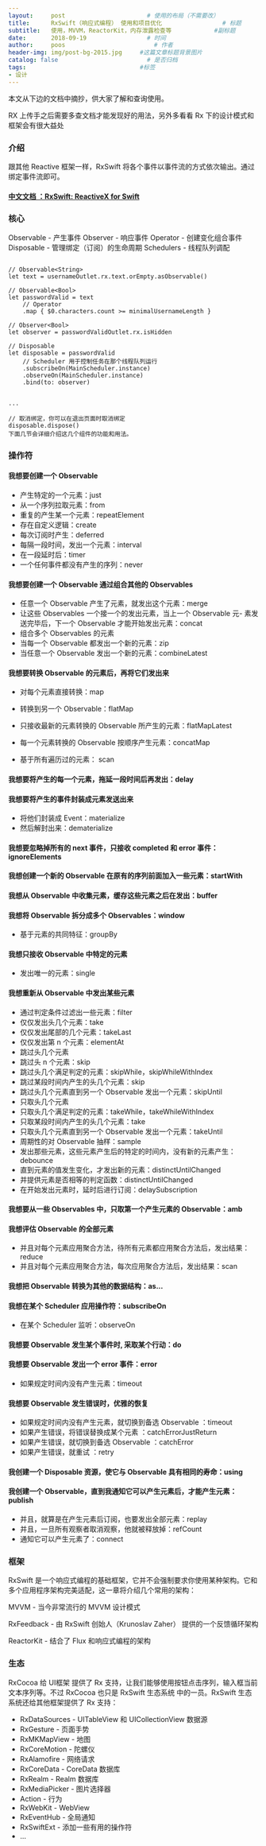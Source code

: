 ```yaml
---
layout:     post                       # 使用的布局（不需要改）
title:      RxSwift（响应式编程） 使用和项目优化                 # 标题
subtitle:   使用，MVVM，ReactorKit，内存泄露检查等            #副标题
date:       2018-09-19                 # 时间
author:     poos                         # 作者
header-img: img/post-bg-2015.jpg     #这篇文章标题背景图片
catalog: false                         # 是否归档
tags:                                #标签
- 设计
---
```


本文从下边的文档中摘抄，供大家了解和查询使用。

 RX 上传手之后需要多查文档才能发现好的用法，另外多看看 Rx 下的设计模式和框架会有很大益处

### 介绍

跟其他 Reactive 框架一样，RxSwift 将各个事件以事件流的方式依次输出。通过绑定事件流即可。

#### [中文文档 ：RxSwift: ReactiveX for Swift](https://beeth0ven.github.io/RxSwift-Chinese-Documentation/)


### 核心
Observable - 产生事件
Observer - 响应事件
Operator - 创建变化组合事件
Disposable - 管理绑定（订阅）的生命周期
Schedulers - 线程队列调配

```

// Observable<String>
let text = usernameOutlet.rx.text.orEmpty.asObservable()

// Observable<Bool>
let passwordValid = text
    // Operator
    .map { $0.characters.count >= minimalUsernameLength }

// Observer<Bool>
let observer = passwordValidOutlet.rx.isHidden

// Disposable
let disposable = passwordValid
    // Scheduler 用于控制任务在那个线程队列运行
    .subscribeOn(MainScheduler.instance)
    .observeOn(MainScheduler.instance)
    .bind(to: observer)


...

// 取消绑定，你可以在退出页面时取消绑定
disposable.dispose()
下面几节会详细介绍这几个组件的功能和用法。

```


### 操作符


#### 我想要创建一个 Observable

- 产生特定的一个元素：just
- 从一个序列拉取元素：from
- 重复的产生某一个元素：repeatElement
- 存在自定义逻辑：create
- 每次订阅时产生：deferred
- 每隔一段时间，发出一个元素：interval
- 在一段延时后：timer
- 一个任何事件都没有产生的序列：never

#### 我想要创建一个 Observable 通过组合其他的 Observables

- 任意一个 Observable 产生了元素，就发出这个元素：merge
- 让这些 Observables 一个接一个的发出元素，当上一个 Observable 元- 素发送完毕后，下一个 Observable 才能开始发出元素：concat
- 组合多个 Observables 的元素
- 当每一个 Observable 都发出一个新的元素：zip
- 当任意一个 Observable 发出一个新的元素：combineLatest

#### 我想要转换 Observable 的元素后，再将它们发出来

- 对每个元素直接转换：map
- 转换到另一个 Observable：flatMap

- 只接收最新的元素转换的 Observable 所产生的元素：flatMapLatest
- 每一个元素转换的 Observable 按顺序产生元素：concatMap

- 基于所有遍历过的元素： scan

#### 我想要将产生的每一个元素，拖延一段时间后再发出：delay

#### 我想要将产生的事件封装成元素发送出来

- 将他们封装成 Event<Element>：materialize
- 然后解封出来：dematerialize
#### 我想要忽略掉所有的 next 事件，只接收 completed 和 error 事件：ignoreElements

#### 我想创建一个新的 Observable 在原有的序列前面加入一些元素：startWith

#### 我想从 Observable 中收集元素，缓存这些元素之后在发出：buffer

#### 我想将 Observable 拆分成多个 Observables：window

- 基于元素的共同特征：groupBy
#### 我想只接收 Observable 中特定的元素

- 发出唯一的元素：single
#### 我想重新从 Observable 中发出某些元素

- 通过判定条件过滤出一些元素：filter
- 仅仅发出头几个元素：take
- 仅仅发出尾部的几个元素：takeLast
- 仅仅发出第 n 个元素：elementAt
- 跳过头几个元素
- 跳过头 n 个元素：skip
- 跳过头几个满足判定的元素：skipWhile，skipWhileWithIndex
- 跳过某段时间内产生的头几个元素：skip
- 跳过头几个元素直到另一个 Observable 发出一个元素：skipUntil
- 只取头几个元素
- 只取头几个满足判定的元素：takeWhile，takeWhileWithIndex
- 只取某段时间内产生的头几个元素：take
- 只取头几个元素直到另一个 Observable 发出一个元素：takeUntil
- 周期性的对 Observable 抽样：sample
- 发出那些元素，这些元素产生后的特定的时间内，没有新的元素产生：debounce
- 直到元素的值发生变化，才发出新的元素：distinctUntilChanged
- 并提供元素是否相等的判定函数：distinctUntilChanged
- 在开始发出元素时，延时后进行订阅：delaySubscription
#### 我想要从一些 Observables 中，只取第一个产生元素的 Observable：amb

#### 我想评估 Observable 的全部元素

- 并且对每个元素应用聚合方法，待所有元素都应用聚合方法后，发出结果：reduce
- 并且对每个元素应用聚合方法，每次应用聚合方法后，发出结果：scan

#### 我想把 Observable 转换为其他的数据结构：as...

#### 我想在某个 Scheduler 应用操作符：subscribeOn

- 在某个 Scheduler 监听：observeOn
#### 我想要 Observable 发生某个事件时, 采取某个行动：do

#### 我想要 Observable 发出一个 error 事件：error

- 如果规定时间内没有产生元素：timeout
#### 我想要 Observable 发生错误时，优雅的恢复

- 如果规定时间内没有产生元素，就切换到备选 Observable ：timeout
- 如果产生错误，将错误替换成某个元素 ：catchErrorJustReturn
- 如果产生错误，就切换到备选 Observable ：catchError
- 如果产生错误，就重试 ：retry

#### 我创建一个 Disposable 资源，使它与 Observable 具有相同的寿命：using

#### 我创建一个 Observable，直到我通知它可以产生元素后，才能产生元素：publish

- 并且，就算是在产生元素后订阅，也要发出全部元素：replay
- 并且，一旦所有观察者取消观察，他就被释放掉：refCount
- 通知它可以产生元素了：connect


### 框架
RxSwift 是一个响应式编程的基础框架，它并不会强制要求你使用某种架构。它和多个应用程序架构完美适配，这一章将介绍几个常用的架构：

MVVM - 当今非常流行的 MVVM 设计模式

RxFeedback - 由 RxSwift 创始人（Krunoslav Zaher） 提供的一个反馈循环架构

ReactorKit - 结合了 Flux 和响应式编程的架构

### 生态

RxCocoa 给 UI框架 提供了 Rx 支持，让我们能够使用按钮点击序列，输入框当前文本序列等。不过 RxCocoa 也只是 RxSwift 生态系统 中的一员。RxSwift 生态系统还给其他框架提供了 Rx 支持：

- RxDataSources - UITableView 和 UICollectionView 数据源
- RxGesture - 页面手势
- RxMKMapView - 地图
- RxCoreMotion - 陀螺仪
- RxAlamofire - 网络请求
- RxCoreData - CoreData 数据库
- RxRealm - Realm 数据库
- RxMediaPicker - 图片选择器
- Action - 行为
- RxWebKit - WebView
- RxEventHub - 全局通知
- RxSwiftExt - 添加一些有用的操作符
- ...
